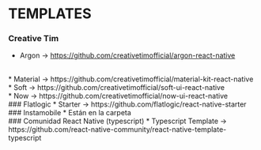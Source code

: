 
# TEMPLATES


### Creative Tim
* Argon -> https://github.com/creativetimofficial/argon-react-native
<br>
* Material -> https://github.com/creativetimofficial/material-kit-react-native
<br>
* Soft -> https://github.com/creativetimofficial/soft-ui-react-native
<br>
* Now -> https://github.com/creativetimofficial/now-ui-react-native
<br>
### Flatlogic
* Starter -> https://github.com/flatlogic/react-native-starter
<br>
### Instamobile
* Están en la carpeta
<br>
### Comunidad React Native (typescript)
* Typescript Template -> https://github.com/react-native-community/react-native-template-typescript 
